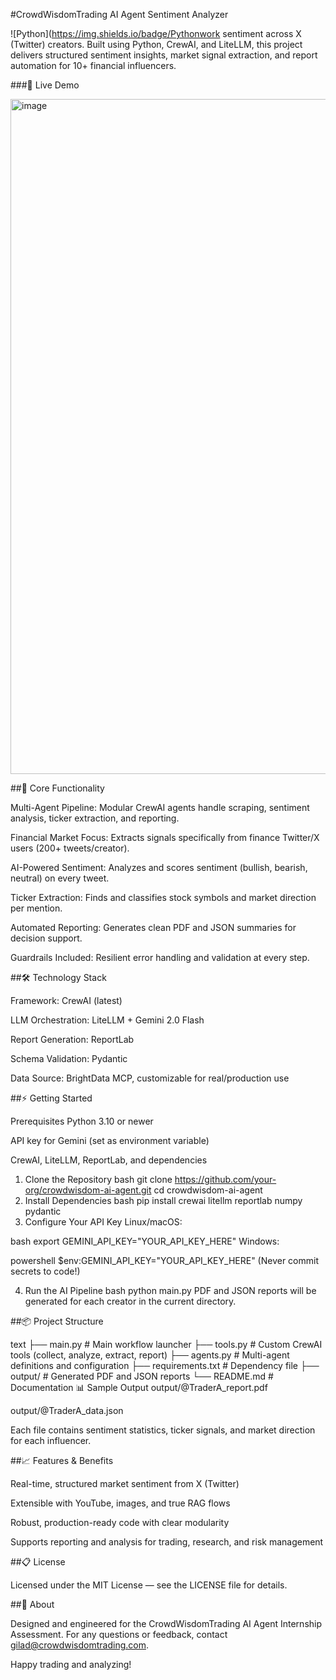 #CrowdWisdomTrading AI Agent Sentiment Analyzer



![Python](https://img.shields.io/badge/Pythonwork sentiment across X (Twitter) creators. Built using Python, CrewAI, and LiteLLM, this project delivers structured sentiment insights, market signal extraction, and report automation for 10+ financial influencers.

###🤖 Live Demo

<img width="1920" height="1080" alt="image" src="https://github.com/user-attachments/assets/1528a792-e0b5-4d2c-802b-b1cb3d69e3bb" />


##🚀 Core Functionality


Multi-Agent Pipeline: Modular CrewAI agents handle scraping, sentiment analysis, ticker extraction, and reporting.

Financial Market Focus: Extracts signals specifically from finance Twitter/X users (200+ tweets/creator).

AI-Powered Sentiment: Analyzes and scores sentiment (bullish, bearish, neutral) on every tweet.

Ticker Extraction: Finds and classifies stock symbols and market direction per mention.

Automated Reporting: Generates clean PDF and JSON summaries for decision support.

Guardrails Included: Resilient error handling and validation at every step.

##🛠 Technology Stack


Framework: CrewAI (latest)

LLM Orchestration: LiteLLM + Gemini 2.0 Flash

Report Generation: ReportLab

Schema Validation: Pydantic

Data Source: BrightData MCP, customizable for real/production use

##⚡ Getting Started


Prerequisites
Python 3.10 or newer

API key for Gemini (set as environment variable)

CrewAI, LiteLLM, ReportLab, and dependencies

1. Clone the Repository
bash
git clone https://github.com/your-org/crowdwisdom-ai-agent.git
cd crowdwisdom-ai-agent
2. Install Dependencies
bash
pip install crewai litellm reportlab numpy pydantic
3. Configure Your API Key
Linux/macOS:

bash
export GEMINI_API_KEY="YOUR_API_KEY_HERE"
Windows:

powershell
$env:GEMINI_API_KEY="YOUR_API_KEY_HERE"
(Never commit secrets to code!)

4. Run the AI Pipeline
bash
python main.py
PDF and JSON reports will be generated for each creator in the current directory.

##📦 Project Structure


text
├── main.py                # Main workflow launcher
├── tools.py               # Custom CrewAI tools (collect, analyze, extract, report)
├── agents.py              # Multi-agent definitions and configuration
├── requirements.txt       # Dependency file
├── output/                # Generated PDF and JSON reports
└── README.md              # Documentation
📊 Sample Output
output/@TraderA_report.pdf

output/@TraderA_data.json

Each file contains sentiment statistics, ticker signals, and market direction for each influencer.

##📈 Features & Benefits


Real-time, structured market sentiment from X (Twitter)

Extensible with YouTube, images, and true RAG flows

Robust, production-ready code with clear modularity

Supports reporting and analysis for trading, research, and risk management

##📋 License


Licensed under the MIT License — see the LICENSE file for details.

##🤝 About


Designed and engineered for the CrowdWisdomTrading AI Agent Internship Assessment.
For any questions or feedback, contact gilad@crowdwisdomtrading.com.

Happy trading and analyzing!
